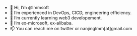 - 👋 Hi, I’m @lmmsoft
- 👀 I’m experienced in DevOps, CICD, engineering efficiency.
- 🌱 I’m currently learning web3 developement.
- 💞️ I’m ex-microsoft, ex-alibaba.
- 📫 You can reach me on twitter or nanjinglmm[at]gmail.com

<!---
lmmsoft/lmmsoft is a ✨ special ✨ repository because its `README.md` (this file) appears on your GitHub profile.
You can click the Preview link to take a look at your changes.
--->
